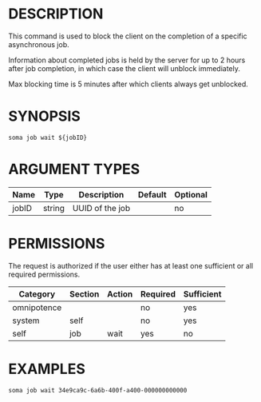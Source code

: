 # DESCRIPTION

This command is used to block the client on the completion
of a specific asynchronous job.

Information about completed jobs is held by the server for
up to 2 hours after job completion, in which case the client
will unblock immediately.

Max blocking time is 5 minutes after which clients always get
unblocked.

# SYNOPSIS

```
soma job wait ${jobID}
```

# ARGUMENT TYPES

Name | Type |     Description   | Default | Optional
 --- |  --- | ----------------- | ------- | --------
jobID | string | UUID of the job | | no


# PERMISSIONS

The request is authorized if the user either has at least one
sufficient or all required permissions.

Category | Section | Action | Required | Sufficient
 ------- | ------- | ------ | -------- | ----------
omnipotence | | | no | yes
system | self | | no | yes
self | job | wait | yes | no

# EXAMPLES

```
soma job wait 34e9ca9c-6a6b-400f-a400-000000000000
```
